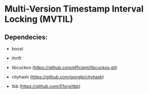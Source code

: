 # Multi-Version Timestamp Interval Locking (MVTIL)

## Dependecies:

* boost

* thrift

* libcuckoo (https://github.com/efficient/libcuckoo.git)

* cityhash (https://github.com/google/cityhash)

* tbb (https://github.com/01org/tbb)
